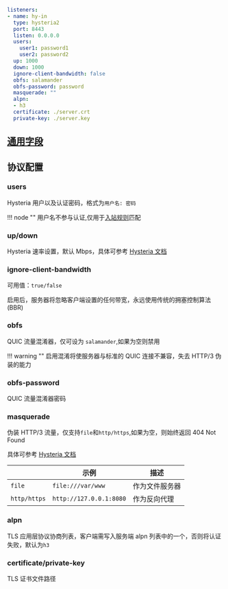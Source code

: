 ```{.yaml linenums="1"}
listeners:
- name: hy-in
  type: hysteria2
  port: 8443
  listen: 0.0.0.0
  users:
    user1: password1
    user2: password2
  up: 1000
  down: 1000
  ignore-client-bandwidth: false
  obfs: salamander
  obfs-password: password
  masquerade: ""
  alpn:
  - h3
  certificate: ./server.crt
  private-key: ./server.key
```

## [通用字段](./index.md)

## 协议配置

### users

Hysteria 用户以及认证密码，格式为`用户名: 密码`

!!! node ""
    用户名不参与认证,仅用于[入站规则](../../rules/index.md#in-user)匹配

### up/down

Hysteria 速率设置，默认 Mbps，具体可参考 [Hysteria 文档](https://v2.hysteria.network/zh/docs/advanced/Full-Server-Config/#_4)

### ignore-client-bandwidth

可用值：`true/false`

启用后，服务器将忽略客户端设置的任何带宽，永远使用传统的拥塞控制算法 (BBR)

### obfs

QUIC 流量混淆器，仅可设为 `salamander`,如果为空则禁用

!!! warning ""
    启用混淆将使服务器与标准的 QUIC 连接不兼容，失去 HTTP/3 伪装的能力

### obfs-password

QUIC 流量混淆器密码

### masquerade

伪装 HTTP/3 流量，仅支持`file`和`http/https`,如果为空，则始终返回 404 Not Found

具体可参考 [Hysteria 文档](https://v2.hysteria.network/zh/docs/advanced/Full-Server-Config/#masquerade)

|              | 示例                     | 描述         |
|--------------|-------------------------|--------------|
| `file`       | `file:///var/www`       | 作为文件服务器 |
| `http/https` | `http://127.0.0.1:8080` | 作为反向代理   |

### alpn

TLS 应用层协议协商列表，客户端需写入服务端 alpn 列表中的一个，否则将认证失败，默认为`h3`

### certificate/private-key

TLS 证书文件路径
